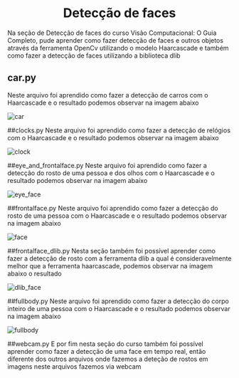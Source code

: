 <h1 align="center"> Detecção de faces </h1>

Na seção de Detecção de faces do curso Visão Computacional: O Guia Completo, pude aprender como fazer detecção de faces e outros objetos através da ferramenta OpenCv utilizando o modelo Haarcascade e também como fazer a detecção de faces utilizando a biblioteca dlib

## car.py
Neste arquivo foi aprendido como fazer a detecção de carros com o Haarcascade e o resultado podemos observar na imagem abaixo

![car](https://user-images.githubusercontent.com/81167063/185747965-30c96644-8b57-4e16-a702-a461dd1d68d2.png)

##clocks.py
Neste arquivo foi aprendido como fazer a detecção de relógios com o Haarcascade e o resultado podemos observar na imagem abaixo

![clock](https://user-images.githubusercontent.com/81167063/185748228-f88f65e2-350d-4d9e-b543-4b96a21592bc.png)

##eye_and_frontalface.py
Neste arquivo foi aprendido como fazer a detecção do rosto de uma pessoa e dos olhos com o Haarcascade e o resultado podemos observar na imagem abaixo

![eye_face](https://user-images.githubusercontent.com/81167063/185748284-b4a949c5-978b-4e68-be47-675cff21aa40.png)

##frontalface.py
Neste arquivo foi aprendido como fazer a detecção do rosto de uma pessoa com o Haarcascade e o resultado podemos observar na imagem abaixo

![face](https://user-images.githubusercontent.com/81167063/185748344-aae16a69-f7fa-4446-b62d-5293bb7f8135.png)

##frontalface_dlib.py
Nesta seção também foi possível aprender como fazer a detecção de rosto com a ferramenta dlib a qual é consideravelmente melhor que a ferramenta haarcascade, podemos observar na imagem abaixo o resultado

![dlib_face](https://user-images.githubusercontent.com/81167063/185748449-daea7d46-0c44-46ed-bc01-5263b67554f4.png)

##fullbody.py
Neste arquivo foi aprendido como fazer a detecção do corpo inteiro de uma pessoa com o Haarcascade e o resultado podemos observar na imagem abaixo

![fullbody](https://user-images.githubusercontent.com/81167063/185748517-bfbbf4b7-baac-422d-8c9b-260627b7741b.png)

##webcam.py
E por fim nesta seção do curso também foi possível aprender como fazer a detecção de uma face em tempo real, então diferente dos outros arquivos onde fazemos a deteção de rostos em imagens neste arquivos fazemos via webcam
